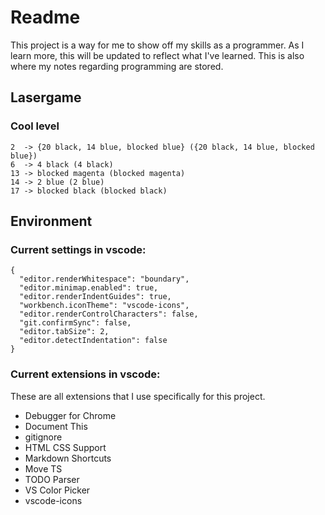 # Readme

This project is a way for me to show off my skills as a programmer. 
As I learn more, this will be updated to reflect what I've learned. 
This is also where my notes regarding programming are stored.

## Lasergame

### Cool level
```
2  -> {20 black, 14 blue, blocked blue} ({20 black, 14 blue, blocked blue})
6  -> 4 black (4 black)
13 -> blocked magenta (blocked magenta)
14 -> 2 blue (2 blue)
17 -> blocked black (blocked black)
```

## Environment

### Current settings in vscode:

```
{
  "editor.renderWhitespace": "boundary",
  "editor.minimap.enabled": true,
  "editor.renderIndentGuides": true,
  "workbench.iconTheme": "vscode-icons",
  "editor.renderControlCharacters": false,
  "git.confirmSync": false,
  "editor.tabSize": 2,
  "editor.detectIndentation": false
}
```

### Current extensions in vscode:

These are all extensions that I use specifically for this project.

* Debugger for Chrome
* Document This
* gitignore
* HTML CSS Support
* Markdown Shortcuts
* Move TS
* TODO Parser
* VS Color Picker
* vscode-icons
